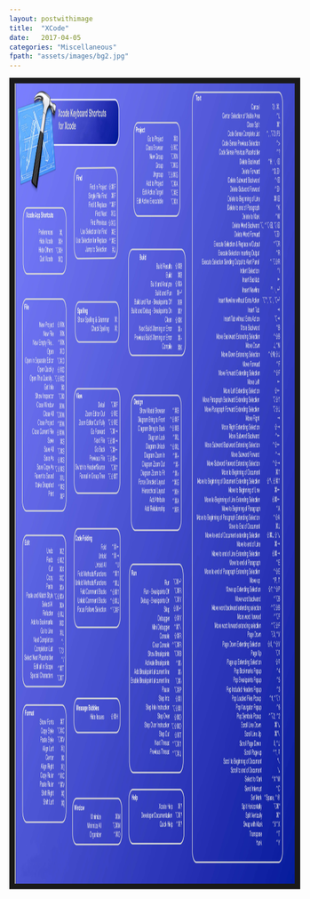 ```yaml
---
layout: postwithimage
title:  "XCode"
date:   2017-04-05
categories: "Miscellaneous"
fpath: "assets/images/bg2.jpg"
---
```


<center><img src="assets/images/Posts/xCodeCheat.jpg" 
alt="Round Button" width="2560" height="1440" border="10" float="center" /></center>